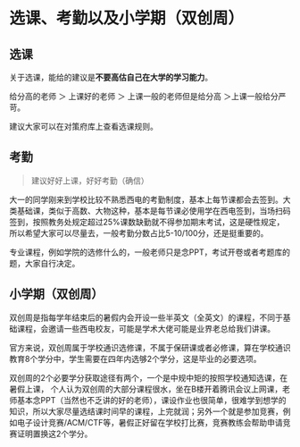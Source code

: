 # 选课、考勤以及小学期（双创周）

## 选课

关于选课，能给的建议是**不要高估自己在大学的学习能力**。

给分高的老师 ＞ 上课好的老师 ＞ 上课一般的老师但是给分高 ＞上课一般给分严苛。

建议大家可以在对策府库上查看选课规则。

## 考勤 
> 建议好好上课，好好考勤（确信）

大一的同学刚来到学校比较不熟悉西电的考勤制度，基本上每节课都会去签到。大类基础课，类似于高数、大物这种，基本是每节课必使用学在西电签到，当场扫码签到，按照教务处规定超过25%课数缺勤就不得参加期末考试，这是硬性规定，所以希望大家可以尽量去，一般考勤分数占比5-10/100分，还是挺重要的。

专业课程，例如学院的选修什么的，一般老师只是念PPT，考试开卷或者考题库的题，大家自行决定。

## 小学期（双创周）

双创周是指每学年结束后的暑假内会开设一些半英文（全英文）的课程，不同于基础课程，会邀请一些西电校友，可能是学术大佬可能是业界老总给我们讲课。

官方来说，双创周属于学校通识选修课，不属于保研课或者必修课，算在学校通识教育8个学分中，学生需要在四年内选够2个学分，这是毕业的必要选项。

双创周的2个必要学分获取途径有两个，一个是中规中矩的按照学校通知选课，在暑假上课，
个人认为双创周的大部分课程很水，坐在B楼开着腾讯会议上网课，老师基本念PPT（当然也不乏讲的好的老师），课设作业也很简单，很难学到想学的知识，所以大家尽量选结课时间早的课程，上完就润；另外一个就是参加竞赛，例如电子设计竞赛/ACM/CTF等，暑假正好留在学校打比赛，竞赛教练会帮助申请竞赛证明置换这2个学分。